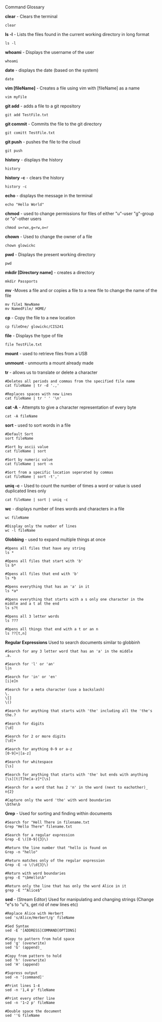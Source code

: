 Command Glossary

**clear** - Clears the terminal
```
clear
```

**ls -l** - Lists the files found in the current working directory in long format
```
ls -l
```

**whoami** - Displays the username of the user
```
whoami
```

**date** - displays the date (based on the system)
```
date
```

**vim [fileName]** - Creates a file using vim with [fileName] as a name
```
vim myFile
```

**git add** - adds a file to a git repository
```
git add TestFile.txt
```

**git commit** - Commits the file to the git directory
```
git comitt TestFile.txt
```

**git push** - pushes the file to the cloud
```
git push 
```

**history** - displays the history
```
history
```

**history -c** - clears the history
```
history -c
```

**echo** - displays the message in the terminal
```
echo "Hello World"
```

**chmod** - used to change permissions for files of either "u"-user "g"-group or "o"-other users
```
chmod u=rwx,g=rw,o=r
```

**chown** - Used to change the owner of a file
```
chown glowickc
```

**pwd** - Displays the present working directory
```
pwd
```

**mkdir [Directory name]** - creates a directory
```
mkdir Passports
```

**mv** -Moves a file and or copies a file to a new file to change the name of the file
```
mv file1 NewName
mv NamedFile/ HOME/
```

**cp** - Copy the file to a new location
```
cp fileOne/ glowickc/CIS241
```

**file** - Displays the type of file
```
file TestFile.txt
```

**mount** - used to retrieve files from a USB

**unmount** - unmounts a mount already made

**tr** - allows us to translate or delete a character
```
#Deletes all periods and commas from the specified file name
cat fileName | tr -d '.,'

#Replaces spaces with new Lines
cat fileName | tr ' ' '\n'
```

**cat -A** - Attempts to give a character representation of every byte
```
cat -A fileName
```

**sort** - used to sort words in a file
```
#Default Sort
sort fileName

#Sort by ascii value
cat fileName | sort

#Sort by numeric value
cat fileName | sort -n

#Sort from a specific location seperated by commas
cat fileName | sort -t','
```

**uniq -c** - Used to count the number of times a word or value is used duplicated lines only
```
cat fileName | sort | uniq -c
```

**wc** - displays number of lines words and characters in a file
```
wc fileName

#Display only the number of lines
wc -l fileName
```

**Globbing** - used to expand multiple things at once
```
#Opens all files that have any string
ls *

#Opens all files that start with 'b'
ls b*

#Opens all files that end with 'b'
ls *b

#Opens everything that has an 'a' in it
ls *a*

#Opens everything that starts with a s only one character in the middle and a t at the end
ls s?t

#Opens all 3 letter words
ls ???

#Opens all things that end with a t or an n
ls ??[t,n]
```

**Regular Expressions** Used to search documents similar to globbinh
```
#Search for any 3 letter word that has an 'a' in the middle
.a.

#Search for 'l' or 'an'
l|n

#Search for 'in' or 'en'
[i|e]n

#Search for a meta character (use a backslash)
\.
\[]
\()

#Search for anything that starts with 'the' including all the 'the's
the.?

#Search for digits
[\d]

#Search for 2 or more digits
[\d]+

#Search for anything 0-9 or a-z
[0-9]+|[a-z]

#Search for whitespace
[\s]

#Search for anything that starts with 'the' but ends with anything
[\s][t|T]he[a-z]*[\s]

#Search for a word that has 2 'n' in the word (next to eachother)_
n{2}

#Capture only the word 'the' with word boundaries
\bthe\b

```

**Grep** - Used for sorting and finding within documents
```
#Search for "Hell There in filename.txt
Grep "Hello There" filename.txt

#Search for a regular expression
Grep -E \([0-9]{3}\)

#Return the line number that "hello is found on
Grep -n "hello"

#Return matches only of the regular expression
Grep -E -o \(\d{3}\)

#Return with word boundaries
grep -E "\bHello\b"

#Return only the line that has only the word Alice in it
grep -E "^Alice$"
```

**sed** - (Stream Editor) Used for manipulating and changing strings (Change "e"s to "u"s, get rid of new lines etc)
```
#Replace Alice with Herbert
sed 's/Alice/Herbert/g' fileName

#Sed Syntax
sed -E '[ADDRESS]COMMAND[OPTIONS]

#Copy to pattern from hold space
sed 'g' (overwrite)
sed 'G' (append)_

#Copy from pattern to hold
sed 'h' (overwrite)
sed 'H' (append)

#Supress output
sed -n '[command]'

#Print lines 1-4
sed -n '1,4 p' fileName

#Print every other line
sed -n '1~2 p' fileName

#Double space the document
sed ''G fileName


```




